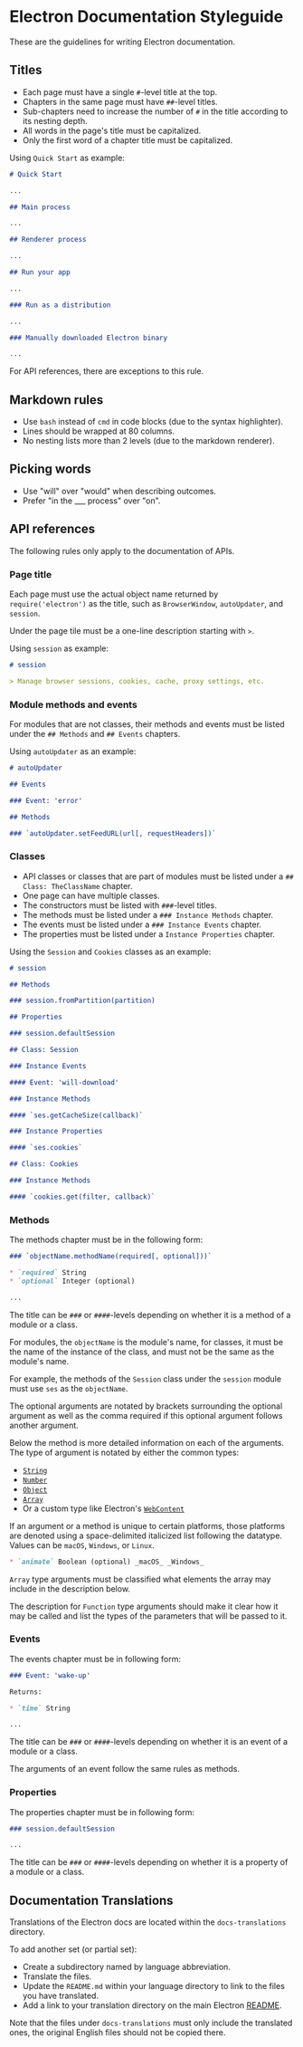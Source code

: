 # Electron Documentation Styleguide

These are the guidelines for writing Electron documentation.

## Titles

* Each page must have a single `#`-level title at the top.
* Chapters in the same page must have `##`-level titles.
* Sub-chapters need to increase the number of `#` in the title according to its
  nesting depth.
* All words in the page's title must be capitalized.
* Only the first word of a chapter title must be capitalized.

Using `Quick Start` as example:

```markdown
# Quick Start

...

## Main process

...

## Renderer process

...

## Run your app

...

### Run as a distribution

...

### Manually downloaded Electron binary

...
```

For API references, there are exceptions to this rule.

## Markdown rules

* Use `bash` instead of `cmd` in code blocks (due to the syntax highlighter).
* Lines should be wrapped at 80 columns.
* No nesting lists more than 2 levels (due to the markdown renderer).

## Picking words

* Use "will" over "would" when describing outcomes.
* Prefer "in the ___ process" over "on".

## API references

The following rules only apply to the documentation of APIs.

### Page title

Each page must use the actual object name returned by `require('electron')`
as the title, such as `BrowserWindow`, `autoUpdater`, and `session`.

Under the page tile must be a one-line description starting with `>`.

Using `session` as example:

```markdown
# session

> Manage browser sessions, cookies, cache, proxy settings, etc.

```

### Module methods and events

For modules that are not classes, their methods and events must be listed under
the `## Methods` and `## Events` chapters.

Using `autoUpdater` as an example:

```markdown
# autoUpdater

## Events

### Event: 'error'

## Methods

### `autoUpdater.setFeedURL(url[, requestHeaders])`
```

### Classes

- API classes or classes that are part of modules must be listed under a
  `## Class: TheClassName` chapter.
- One page can have multiple classes.
- The constructors must be listed with `###`-level titles.
- The methods must be listed under a `### Instance Methods` chapter.
- The events must be listed under a `### Instance Events` chapter.
- The properties must be listed under a `Instance Properties` chapter.

Using the `Session` and `Cookies` classes as an example:

```markdown
# session

## Methods

### session.fromPartition(partition)

## Properties

### session.defaultSession

## Class: Session

### Instance Events

#### Event: 'will-download'

### Instance Methods

#### `ses.getCacheSize(callback)`

### Instance Properties

#### `ses.cookies`

## Class: Cookies

### Instance Methods

#### `cookies.get(filter, callback)`
```

### Methods

The methods chapter must be in the following form:

```markdown
### `objectName.methodName(required[, optional]))`

* `required` String
* `optional` Integer (optional)

...

```

The title can be `###` or `####`-levels depending on whether it is a method of
a module or a class.

For modules, the `objectName` is the module's name, for classes, it must be the
name of the instance of the class, and must not be the same as the module's
name.

For example, the methods of the `Session` class under the `session` module must
use `ses` as the `objectName`.

The optional arguments are notated by brackets surrounding the optional argument
as well as the comma required if this optional argument follows another
argument.

Below the method is more detailed information on each of the arguments. The type
of argument is notated by either the common types:

- [`String`](https://developer.mozilla.org/en-US/docs/Web/JavaScript/Reference/Global_Objects/String)
- [`Number`](https://developer.mozilla.org/en-US/docs/Web/JavaScript/Reference/Global_Objects/Number)
- [`Object`](https://developer.mozilla.org/en-US/docs/Web/JavaScript/Reference/Global_Objects/Object)
- [`Array`](https://developer.mozilla.org/en-US/docs/Web/JavaScript/Reference/Global_Objects/Array)
- Or a custom type like Electron's [`WebContent`](api/web-content.md)

If an argument or a method is unique to certain platforms, those platforms are
denoted using a space-delimited italicized list following the datatype. Values
can be `macOS`, `Windows`, or `Linux`.

```markdown
* `animate` Boolean (optional) _macOS_ _Windows_
```

`Array` type arguments must be classified what elements the array may include in
the description below.

The description for `Function` type arguments should make it clear how it may be
called and list the types of the parameters that will be passed to it.

### Events

The events chapter must be in following form:

```markdown
### Event: 'wake-up'

Returns:

* `time` String

...

```

The title can be `###` or `####`-levels depending on whether it is an event of
a module or a class.

The arguments of an event follow the same rules as methods.

### Properties

The properties chapter must be in following form:

```markdown
### session.defaultSession

...

```

The title can be `###` or `####`-levels depending on whether it is a property of
a module or a class.

## Documentation Translations

Translations of the Electron docs are located within the `docs-translations`
directory.

To add another set (or partial set):

* Create a subdirectory named by language abbreviation.
* Translate the files.
* Update the `README.md` within your language directory to link to the files
  you have translated.
* Add a link to your translation directory on the main Electron
  [README](https://github.com/electron/electron#documentation-translations).

Note that the files under `docs-translations` must only include the translated
ones, the original English files should not be copied there.
